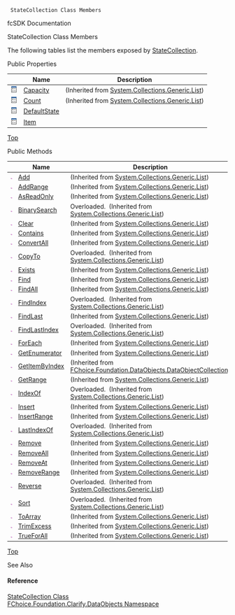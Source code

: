 ﻿     StateCollection Class Members                                                   

fcSDK Documentation

StateCollection Class Members

The following tables list the members exposed by [StateCollection](fcSDK~FChoice.Foundation.Clarify.DataObjects.StateCollection.md).

Public Properties

|   | Name | Description |
| --- | --- | --- |
| ![Public Property](dotnetimages/publicProperty.png) | [Capacity](#) | (Inherited from [System.Collections.Generic.List<StateProvince>](#)) |
| ![Public Property](dotnetimages/publicProperty.png) | [Count](#) | (Inherited from [System.Collections.Generic.List<StateProvince>](#)) |
| ![Public Property](dotnetimages/publicProperty.png) | [DefaultState](fcSDK~FChoice.Foundation.Clarify.DataObjects.StateCollection~DefaultState.md) |   |
| ![Public Property](dotnetimages/publicProperty.png) | [Item](fcSDK~FChoice.Foundation.Clarify.DataObjects.StateCollection~Item.md) |   |

[Top](#top)

Public Methods

|   | Name | Description |
| --- | --- | --- |
| ![Public Method](dotnetimages/publicMethod.png) | [Add](#) | (Inherited from [System.Collections.Generic.List<StateProvince>](#)) |
| ![Public Method](dotnetimages/publicMethod.png) | [AddRange](#) | (Inherited from [System.Collections.Generic.List<StateProvince>](#)) |
| ![Public Method](dotnetimages/publicMethod.png) | [AsReadOnly](#) | (Inherited from [System.Collections.Generic.List<StateProvince>](#)) |
| ![Public Method](dotnetimages/publicMethod.png) | [BinarySearch](#) | Overloaded.  (Inherited from [System.Collections.Generic.List<StateProvince>](#)) |
| ![Public Method](dotnetimages/publicMethod.png) | [Clear](#) | (Inherited from [System.Collections.Generic.List<StateProvince>](#)) |
| ![Public Method](dotnetimages/publicMethod.png) | [Contains](#) | (Inherited from [System.Collections.Generic.List<StateProvince>](#)) |
| ![Public Method](dotnetimages/publicMethod.png) | [ConvertAll](#) | (Inherited from [System.Collections.Generic.List<StateProvince>](#)) |
| ![Public Method](dotnetimages/publicMethod.png) | [CopyTo](#) | Overloaded.  (Inherited from [System.Collections.Generic.List<StateProvince>](#)) |
| ![Public Method](dotnetimages/publicMethod.png) | [Exists](#) | (Inherited from [System.Collections.Generic.List<StateProvince>](#)) |
| ![Public Method](dotnetimages/publicMethod.png) | [Find](#) | (Inherited from [System.Collections.Generic.List<StateProvince>](#)) |
| ![Public Method](dotnetimages/publicMethod.png) | [FindAll](#) | (Inherited from [System.Collections.Generic.List<StateProvince>](#)) |
| ![Public Method](dotnetimages/publicMethod.png) | [FindIndex](#) | Overloaded.  (Inherited from [System.Collections.Generic.List<StateProvince>](#)) |
| ![Public Method](dotnetimages/publicMethod.png) | [FindLast](#) | (Inherited from [System.Collections.Generic.List<StateProvince>](#)) |
| ![Public Method](dotnetimages/publicMethod.png) | [FindLastIndex](#) | Overloaded.  (Inherited from [System.Collections.Generic.List<StateProvince>](#)) |
| ![Public Method](dotnetimages/publicMethod.png) | [ForEach](#) | (Inherited from [System.Collections.Generic.List<StateProvince>](#)) |
| ![Public Method](dotnetimages/publicMethod.png) | [GetEnumerator](#) | (Inherited from [System.Collections.Generic.List<StateProvince>](#)) |
| ![Public Method](dotnetimages/publicMethod.png) | [GetItemByIndex](fcSDK~FChoice.Foundation.DataObjects.DataObjectCollection`1~GetItemByIndex.md) | (Inherited from [FChoice.Foundation.DataObjects.DataObjectCollection<StateProvince>](fcSDK~FChoice.Foundation.DataObjects.DataObjectCollection`1.md)) |
| ![Public Method](dotnetimages/publicMethod.png) | [GetRange](#) | (Inherited from [System.Collections.Generic.List<StateProvince>](#)) |
| ![Public Method](dotnetimages/publicMethod.png) | [IndexOf](#) | Overloaded.  (Inherited from [System.Collections.Generic.List<StateProvince>](#)) |
| ![Public Method](dotnetimages/publicMethod.png) | [Insert](#) | (Inherited from [System.Collections.Generic.List<StateProvince>](#)) |
| ![Public Method](dotnetimages/publicMethod.png) | [InsertRange](#) | (Inherited from [System.Collections.Generic.List<StateProvince>](#)) |
| ![Public Method](dotnetimages/publicMethod.png) | [LastIndexOf](#) | Overloaded.  (Inherited from [System.Collections.Generic.List<StateProvince>](#)) |
| ![Public Method](dotnetimages/publicMethod.png) | [Remove](#) | (Inherited from [System.Collections.Generic.List<StateProvince>](#)) |
| ![Public Method](dotnetimages/publicMethod.png) | [RemoveAll](#) | (Inherited from [System.Collections.Generic.List<StateProvince>](#)) |
| ![Public Method](dotnetimages/publicMethod.png) | [RemoveAt](#) | (Inherited from [System.Collections.Generic.List<StateProvince>](#)) |
| ![Public Method](dotnetimages/publicMethod.png) | [RemoveRange](#) | (Inherited from [System.Collections.Generic.List<StateProvince>](#)) |
| ![Public Method](dotnetimages/publicMethod.png) | [Reverse](#) | Overloaded.  (Inherited from [System.Collections.Generic.List<StateProvince>](#)) |
| ![Public Method](dotnetimages/publicMethod.png) | [Sort](#) | Overloaded.  (Inherited from [System.Collections.Generic.List<StateProvince>](#)) |
| ![Public Method](dotnetimages/publicMethod.png) | [ToArray](#) | (Inherited from [System.Collections.Generic.List<StateProvince>](#)) |
| ![Public Method](dotnetimages/publicMethod.png) | [TrimExcess](#) | (Inherited from [System.Collections.Generic.List<StateProvince>](#)) |
| ![Public Method](dotnetimages/publicMethod.png) | [TrueForAll](#) | (Inherited from [System.Collections.Generic.List<StateProvince>](#)) |

[Top](#top)

See Also

#### Reference

[StateCollection Class](fcSDK~FChoice.Foundation.Clarify.DataObjects.StateCollection.md)  
[FChoice.Foundation.Clarify.DataObjects Namespace](fcSDK~FChoice.Foundation.Clarify.DataObjects_namespace.md)